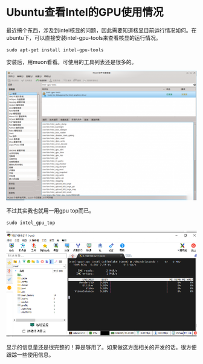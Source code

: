 # Ubuntu查看Intel的GPU使用情况

最近搞个东西，涉及到intel核显的问题，因此需要知道核显目前运行情况如何。在ubuntu下，可以直接安装intel-gpu-tools来查看核显的运行情况。

```
sudo apt-get install intel-gpu-tools
```

安装后，用muon看看。可使用的工具列表还是很多的。

![intel-gpu-tools](Ubuntu查看Intel的GPU使用情况.assets/intel-gpu-tools-512x349.png)

不过其实我也就用一用gpu top而已。

```
sudo intel_gpu_top
```

![image-20231125113002198](Ubuntu查看Intel的GPU使用情况.assets/image-20231125113002198.png)

显示的信息量还是很完整的！算是够用了。如果做这方面相关的开发的话。很方便跟踪一些使用信息。